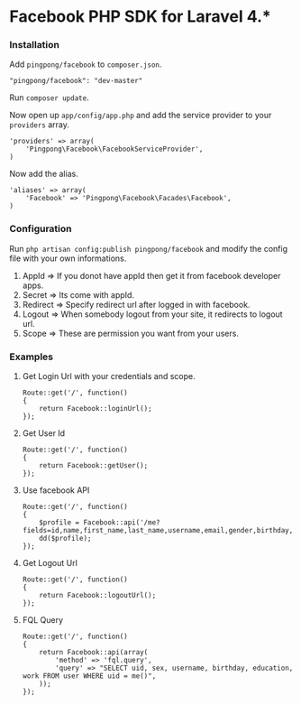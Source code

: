 Facebook PHP SDK for Laravel 4.*
=====================================

### Installation

Add `pingpong/facebook` to `composer.json`.

    "pingpong/facebook": "dev-master"
    
Run `composer update`.

Now open up `app/config/app.php` and add the service provider to your `providers` array.

    'providers' => array(
        'Pingpong\Facebook\FacebookServiceProvider',
    )

Now add the alias.

    'aliases' => array(
        'Facebook' => 'Pingpong\Facebook\Facades\Facebook',
    )


### Configuration

Run `php artisan config:publish pingpong/facebook` and modify the config file with your own informations.

1. AppId => If you donot have appId then get it from facebook developer apps.
2. Secret => Its come with appId.
3. Redirect => Specify redirect url after logged in with facebook.
4. Logout => When somebody logout from your site, it redirects to logout url.
5. Scope => These are permission you want from your users.


### Examples

1. Get Login Url with your credentials and scope.

    ```
    Route::get('/', function()
    {
        return Facebook::loginUrl();
    });
    ```

2. Get User Id

    ```
    Route::get('/', function()
    {
        return Facebook::getUser();
    });
    ```

3. Use facebook API

    ```
    Route::get('/', function()
    {
        $profile = Facebook::api('/me?fields=id,name,first_name,last_name,username,email,gender,birthday,hometown,location,picture.width(100)');
        dd($profile);
    });
    ```
    
4. Get Logout Url

    ```
    Route::get('/', function()
    {
        return Facebook::logoutUrl();
    });
    ```
    
5. FQL Query

    ```
    Route::get('/', function()
    {
        return Facebook::api(array(
            'method' => 'fql.query',
            'query' => "SELECT uid, sex, username, birthday, education, work FROM user WHERE uid = me()",
        ));
    });
    ```
